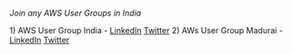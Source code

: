 *Join any AWS User Groups in India*

1\) AWS User Group India \- [LinkedIn](https://www.linkedin.com/company/awsugindia/?originalSubdomain=in) [Twitter](https://twitter.com/awsugindia)
2\) AWs User Group Madurai \- [LinkedIn](https://www.linkedin.com/in/awsugmdu/?trk=public_profile_browsemap&originalSubdomain=in) [Twitter]([https://twitter.com/awsugindia](https://mobile.twitter.com/awsugmdu))

